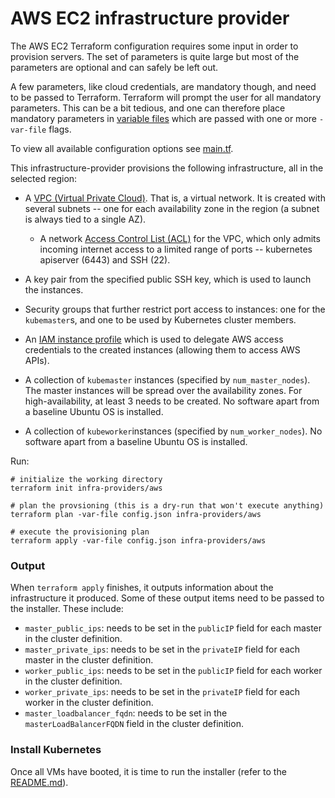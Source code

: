 # AWS EC2 infrastructure provider

The AWS EC2 Terraform configuration requires some input in order to provision
servers. The set of parameters is quite large but most of the parameters are
optional and can safely be left out.

A few parameters, like cloud credentials, are mandatory though, and
need to be passed to Terraform. Terraform will prompt the user for all
mandatory parameters. This can be a bit tedious, and one can therefore place
mandatory parameters in
[variable files](https://www.terraform.io/intro/getting-started/variables.html)
which are passed with one or more `-var-file` flags.

To view all available configuration options see [main.tf](./main.tf).

This infrastructure-provider provisions the following infrastructure, all in the
selected region:

- A [VPC (Virtual Private Cloud)](http://docs.aws.amazon.com/AmazonVPC/latest/UserGuide/VPC_Introduction.html).
  That is, a virtual network. It is created with several subnets --  one for
  each availability zone in the region (a subnet is always tied to a single AZ).
  - A network
    [Access Control List (ACL)](http://docs.aws.amazon.com/AmazonVPC/latest/UserGuide/VPC_ACLs.html)
	for the VPC, which only admits incoming internet access to a limited range
    of ports -- kubernetes apiserver (6443) and SSH (22).
- A key pair from the specified public SSH key, which is used to launch the
  instances.
- Security groups that further restrict port access to instances: one for the
  `kubemaster`s, and one to be used by Kubernetes cluster members.
- An
  [IAM instance profile](http://docs.aws.amazon.com/IAM/latest/UserGuide/id_roles_use_switch-role-ec2_instance-profiles.html) which
  is used to delegate AWS access credentials to the created instances (allowing
  them to access AWS APIs).
- A collection of `kubemaster` instances (specified by `num_master_nodes`).
  The master instances will be spread over the availability zones.
  For high-availability, at least 3 needs to be created. No software apart from
  a baseline Ubuntu OS is installed.

- A collection of `kubeworker`instances (specified by `num_worker_nodes`).
  No software apart from a baseline Ubuntu OS is installed.


Run:

    # initialize the working directory
    terraform init infra-providers/aws

    # plan the provsioning (this is a dry-run that won't execute anything)
    terraform plan -var-file config.json infra-providers/aws

    # execute the provisioning plan
    terraform apply -var-file config.json infra-providers/aws


### Output
When `terraform apply` finishes, it outputs information about the infrastructure
it produced. Some of these output items need to be passed to the installer.
These include:

  - `master_public_ips`: needs to be set in the `publicIP` field for each master
    in the cluster definition.
  - `master_private_ips`: needs to be set in the `privateIP` field for each
    master in the cluster definition.
  - `worker_public_ips`: needs to be set in the `publicIP` field for each worker
    in the cluster definition.
  - `worker_private_ips`: needs to be set in the `privateIP` field for each
    worker in the cluster definition.
  - `master_loadbalancer_fqdn`: needs to be set in the `masterLoadBalancerFQDN`
    field in the cluster definition.

### Install Kubernetes
Once all VMs have booted, it is time to run the installer (refer to
the [README.md](../../README.md)).
